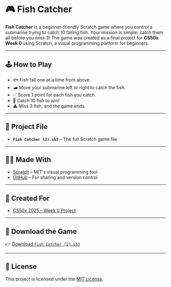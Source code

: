 # 🎮 Fish Catcher

**Fish Catcher** is a beginner-friendly Scratch game where you control a submarine trying to catch 10 falling fish. Your mission is simple: catch them all before you miss 3! The game was created as a final project for **CS50x Week 0** using Scratch, a visual programming platform for beginners.

---

## 🕹 How to Play

- 🐟 Fish fall one at a time from above.
- 🛥️ Move your submarine left or right to catch the fish.
- ✅ Score 1 point for each fish you catch.
- 🎯 Catch 10 fish to win!
- ⚠️ Miss 3 fish, and the game ends.

---

## 📂 Project File

- **`Fish Catcher (2).sb3`** – The full Scratch game file

---

## 👩‍💻 Made With

- [Scratch](https://scratch.mit.edu) – MIT's visual programming tool  
- [GitHub](https://github.com) – For sharing and version control

---

## 🧠 Created For

- [CS50x 2025 – Week 0 Project](https://cs50.harvard.edu/x/2025/)

---

## 🔗 Download the Game

👉 [Download `Fish Catcher (2).sb3`](https://github.com/ImaneImn/Fish-Catcher-GAME)

---

## 📜 License

This project is licensed under the [MIT License](LICENSE).
